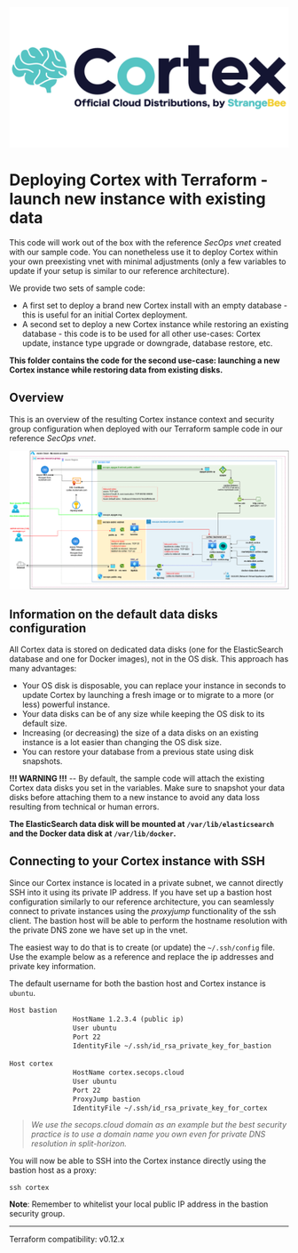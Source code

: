 ![Cortex official distribution](assets/logo-cloud-cortex.png)

# Deploying Cortex with Terraform - launch new instance with existing data

This code will work out of the box with the reference *SecOps vnet* created with our sample code. You can nonetheless use it to deploy Cortex within your own preexisting vnet with minimal adjustments (only a few variables to update if your setup is similar to our reference architecture).

We provide two sets of sample code:

+ A first set to deploy a brand new Cortex install with an empty database - this is useful for an initial Cortex deployment.
+ A second set to deploy a new Cortex instance while restoring an existing database - this code is to be used for all other use-cases: Cortex update, instance type upgrade or downgrade, database restore, etc.

**This folder contains the code for the second use-case: launching a new Cortex instance while restoring data from existing disks.**

## Overview

This is an overview of the resulting Cortex instance context and security group configuration when deployed with our Terraform sample code in our reference *SecOps vnet*.

![Cortex deployed in our SecOps reference architecture vnet with a public-facing Application Gateway](assets/cortex.png)

## Information on the default data disks configuration
All Cortex data is stored on dedicated data disks (one for the ElasticSearch database and one for Docker images), not in the OS disk. This approach has many advantages:

+ Your OS disk is disposable, you can replace your instance in seconds to update Cortex by launching a fresh image or to migrate to a more (or less) powerful instance.
+ Your data disks can be of any size while keeping the OS disk to its default size. 
+ Increasing (or decreasing) the size of a data disks on an existing instance is a lot easier than changing the OS disk size.
+ You can restore your database from a previous state using disk snapshots.

**!!! WARNING !!!**  -- By default, the sample code will attach the existing Cortex data disks you set in the variables. Make sure to snapshot your data disks before attaching them to a new instance to avoid any data loss resulting from technical or human errors.

**The ElasticSearch data disk will be mounted at `/var/lib/elasticsearch` and the Docker data disk at `/var/lib/docker`.**


## Connecting to your Cortex instance with SSH
Since our Cortex instance is located in a private subnet, we cannot directly SSH into it using its private IP address. If you have set up a bastion host configuration similarly to our reference architecture, you can seamlessly connect to private instances using the *proxyjump* functionality of the ssh client. The bastion host will be able to perform the hostname resolution with the private DNS zone we have set up in the vnet. 

The easiest way to do that is to create (or update) the `~/.ssh/config` file. Use the example below as a reference and replace the ip addresses and private key information.

The default username for both the bastion host and Cortex instance is `ubuntu`.

```
Host bastion
				HostName 1.2.3.4 (public ip)
				User ubuntu
				Port 22
				IdentityFile ~/.ssh/id_rsa_private_key_for_bastion

Host cortex
				HostName cortex.secops.cloud
				User ubuntu
				Port 22
				ProxyJump bastion
				IdentityFile ~/.ssh/id_rsa_private_key_for_cortex
```

> *We use the secops.cloud domain as an example but the best security practice is to use a domain name you own even for private DNS resolution in split-horizon.*

You will now be able to SSH into the Cortex instance directly using the bastion host as a proxy:

```
ssh cortex 
```

**Note**: Remember to whitelist your local public IP address in the bastion security group. 

---
Terraform compatibility: v0.12.x